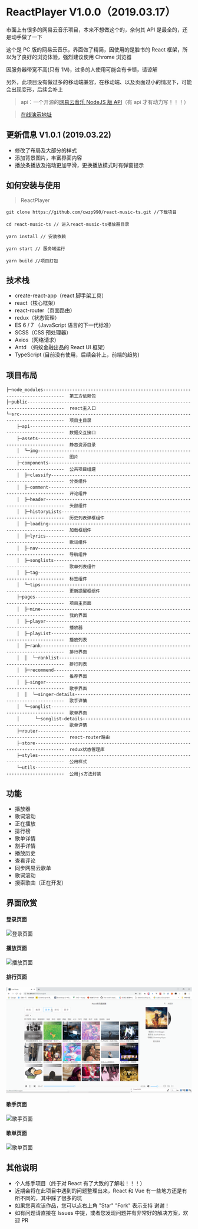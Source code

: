 # ReactPlayer V1.0.0（2019.03.17）

市面上有很多的网易云音乐项目，本来不想做这个的，奈何其 API 是最全的，还是动手做了一下

这个是 PC 版的网易云音乐，界面做了精简，因使用的是脸书的 React 框架，所以为了良好的浏览体验，强烈建议使用 Chrome 浏览器

因服务器带宽不高(只有 1M)，过多的人使用可能会有卡顿，请谅解

另外，此项目没有做过多的移动端兼容，在移动端、以及页面过小的情况下，可能会出现变形，后续会补上

> api：一个开源的[网易云音乐 NodeJS 版 API](https://binaryify.github.io/NeteaseCloudMusicApi)（有 api 才有动力写！！！）

> [在线演示地址](http://www.cwzp990.com)

## 更新信息 V1.0.1 (2019.03.22)
- 修改了布局及大部分的样式
- 添加背景图片，丰富界面内容
- 播放条播放及拖动更加平滑，更换播放模式时有弹窗提示

## 如何安装与使用

> ReactPlayer

```
git clone https://github.com/cwzp990/react-music-ts.git //下载项目

cd react-music-ts // 进入react-music-ts播放器目录

yarn install // 安装依赖

yarn start // 服务端运行

yarn build //项目打包

```

## 技术栈

- create-react-app（react 脚手架工具）
- react（核心框架）
- react-router（页面路由）
- redux（状态管理）
- ES 6 / 7 （JavaScript 语言的下一代标准）
- SCSS（CSS 预处理器）
- Axios（网络请求）
- Antd （蚂蚁金融出品的 React UI 框架）
- TypeScript (目前没有使用，后续会补上，前端的趋势)

## 项目布局

```
├─node_modules------------------------------------------------------------------------------  第三方依赖包
├─public------------------------------------------------------------------------------------  react主入口
└─src---------------------------------------------------------------------------------------  项目主目录
    ├─api-----------------------------------------------------------------------------------  数据交互接口
    ├─assets--------------------------------------------------------------------------------  静态资源目录
    │  └─img--------------------------------------------------------------------------------  图片
    ├─components----------------------------------------------------------------------------  公共项目组建
    │  ├─classify---------------------------------------------------------------------------  分类组件
    │  ├─comment----------------------------------------------------------------------------  评论组件
    │  ├─header-----------------------------------------------------------------------------  头部组件
    │  ├─historyLists-----------------------------------------------------------------------  历史列表弹框组件
    │  ├─loading----------------------------------------------------------------------------  加载框组件
    │  ├─lyrics-----------------------------------------------------------------------------  歌词组件
    │  ├─nav--------------------------------------------------------------------------------  导航组件
    │  ├─songlists--------------------------------------------------------------------------  歌单列表组件
    │  ├─tag--------------------------------------------------------------------------------  标签组件
    │  └─tips-------------------------------------------------------------------------------  更新提醒框组件
    ├─pages---------------------------------------------------------------------------------  项目主页面
    │  ├─mine-------------------------------------------------------------------------------  我的界面
    │  ├─player-----------------------------------------------------------------------------  播放器
    │  ├─playList---------------------------------------------------------------------------  播放列表
    │  ├─rank-------------------------------------------------------------------------------  排行界面
    │  │  └─ranklist------------------------------------------------------------------------  排行列表
    │  ├─recommend--------------------------------------------------------------------------  推荐界面
    │  ├─singer-----------------------------------------------------------------------------  歌手界面
    │  │  └─singer-details------------------------------------------------------------------  歌手详情
    │  └─songlist---------------------------------------------------------------------------  歌单界面
    │      └─songlist-details---------------------------------------------------------------  歌单详情
    ├─router--------------------------------------------------------------------------------  react-router路由
    ├─store---------------------------------------------------------------------------------  redux状态管理库
    ├─styles--------------------------------------------------------------------------------  公用样式
    └─utils---------------------------------------------------------------------------------  公用js方法封装

```

## 功能

- 播放器
- 歌词滚动
- 正在播放
- 排行榜
- 歌单详情
- 割手详情
- 播放历史
- 查看评论
- 同步网易云歌单
- 歌词滚动
- 搜索歌曲（正在开发）

## 界面欣赏

#### 登录页面

![登录页面](https://github.com/cwzp990/react-music-ts/blob/master/src/assets/gif/login.gif)

#### 播放页面

![播放页面](https://github.com/cwzp990/react-music-ts/blob/master/src/assets/gif/play.gif)

#### 排行页面

![排行页面](https://github.com/cwzp990/react-music-ts/blob/master/src/assets/gif/rank.gif)

#### 歌手页面

![歌手页面](https://github.com/cwzp990/react-music-ts/blob/master/src/assets/gif/singer.gif)

#### 歌单页面

![歌单页面](https://github.com/cwzp990/react-music-ts/blob/master/src/assets/gif/songList.gif)

## 其他说明

- 个人练手项目（终于对 React 有了大致的了解啦！！！）
- 近期会将在此项目中遇到的问题整理出来，React 和 Vue 有一些地方还是有所不同的，其中踩了很多的坑
- 如果您喜欢该作品，您可以点右上角 "Star" "Fork" 表示支持 谢谢！
- 如有问题请直接在 Issues 中提，或者您发现问题并有非常好的解决方案，欢迎 PR
